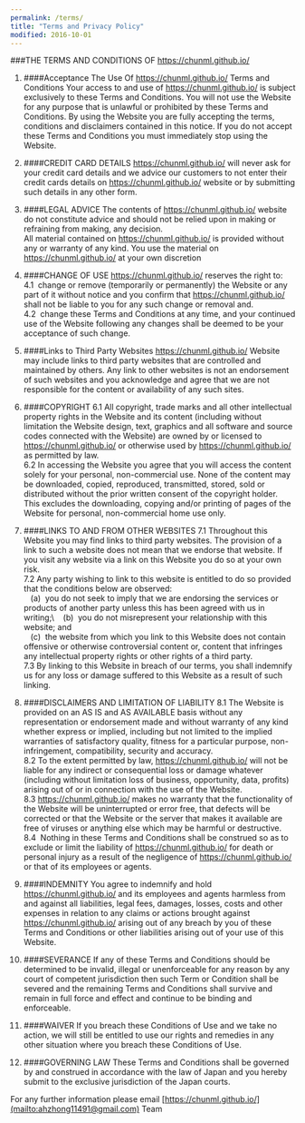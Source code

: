 ```yaml
---
permalink: /terms/
title: "Terms and Privacy Policy"
modified: 2016-10-01
---
```


###THE TERMS AND CONDITIONS OF https://chunml.github.io/
1. ####Acceptance The Use Of https://chunml.github.io/ Terms and Conditions
Your  access  to  and  use  of  https://chunml.github.io/ is  subject exclusively to these Terms and Conditions. You will not use the Website for any purpose that is unlawful or prohibited by these Terms and Conditions. By using  the  Website  you  are  fully  accepting  the  terms,  conditions  and disclaimers contained in this notice. If you do not accept these Terms and Conditions you must immediately stop using the Website.

2. ####CREDIT CARD DETAILS
https://chunml.github.io/ will never ask for your credit card details and we advice our customers to not enter their credit cards details on https://chunml.github.io/ website or by submitting such details in any other form.

3. ####LEGAL ADVICE
The contents of https://chunml.github.io/ website do not constitute advice and should not be relied upon in making or refraining from making, any decision.   
All material contained on https://chunml.github.io/ is provided without any or warranty of any kind. You use the material on https://chunml.github.io/ at your own discretion

4. ####CHANGE OF USE
https://chunml.github.io/ reserves the right to:   
4.1 &nbsp;change or remove (temporarily or permanently) the Website or any part of it without notice and you confirm that https://chunml.github.io/ shall not be liable to you for any such change or removal and.   
4.2 &nbsp;change these Terms and Conditions at any time, and your continued use of the Website following any changes shall be deemed to be your acceptance of such change.

5. ####Links to Third Party Websites
https://chunml.github.io/ Website may include links to third party websites that are controlled and maintained by others. Any link to other websites is not an endorsement of such websites and you acknowledge and agree that we are not responsible for the content or availability of any such sites.

6. ####COPYRIGHT
6.1 All  copyright,  trade  marks  and  all  other  intellectual  property  rights  in  the Website and its content (including without limitation the Website design, text, graphics and all software and source codes connected with the Website) are owned by or   licensed to https://chunml.github.io/ or otherwise used by https://chunml.github.io/ as permitted by law.   
6.2 In accessing the Website you agree that you will access the content solely for your personal, non-commercial use. None of the content may be downloaded, copied, reproduced, transmitted, stored, sold or distributed without the prior written consent of the copyright holder. This excludes the downloading, copying and/or printing of pages of the Website for personal, non-commercial home use only.

7. ####LINKS TO AND FROM OTHER WEBSITES
7.1 Throughout this Website you may find links to third party websites. The provision of a link to such a website does not mean that we endorse that website. If you visit any website via a link on this Website you do so at your own risk.   
7.2 Any party wishing to link to this website is entitled to do so provided that the conditions below are observed:   
&nbsp;&nbsp;&nbsp;(a) &nbsp;you do not seek to imply that we are endorsing the services or products of another party unless this has been agreed with us in writing;\\ 
&nbsp;&nbsp;&nbsp;(b) &nbsp;you do not misrepresent your relationship with this website; and   
&nbsp;&nbsp;&nbsp;(c) &nbsp;the website from which you link to this Website does not contain offensive or otherwise  controversial content or, content that infringes any intellectual property rights or other rights of a third party.   
7.3 By linking to this Website in breach of our terms, you shall indemnify us for any loss or damage suffered to this Website as a result of such linking.

8. ####DISCLAIMERS AND LIMITATION OF LIABILITY
8.1 The Website is provided on an AS IS and AS AVAILABLE basis without any representation or endorsement made and without warranty of any kind whether express or implied, including but not limited to the implied warranties of satisfactory quality, fitness for a particular purpose, non-infringement, compatibility, security and accuracy.   
8.2 To the extent permitted by law, https://chunml.github.io/ will not be liable for any indirect or consequential loss or damage whatever (including without limitation loss of business, opportunity, data, profits) arising out of or in connection with the use of the Website.   
8.3 https://chunml.github.io/ makes no warranty that the functionality of the Website will be uninterrupted or error free, that defects will be corrected or that the Website or the server that makes it available are free of viruses or anything else which may be harmful or destructive.   
8.4 &nbsp;Nothing in these Terms and Conditions shall be construed so as to exclude or limit the liability of https://chunml.github.io/ for death or personal injury as a result of the negligence of https://chunml.github.io/ or that of its employees or agents.

9. ####INDEMNITY
You agree to indemnify and hold https://chunml.github.io/ and its employees and agents harmless from and against all liabilities, legal fees, damages, losses, costs and other expenses in relation to any claims or actions brought against https://chunml.github.io/ arising out of any breach by you of these Terms and Conditions or other liabilities arising out of your use of this Website.

10. ####SEVERANCE
If any of these Terms and Conditions should be determined to be invalid, illegal or unenforceable for any reason by any court of competent jurisdiction then such Term or Condition shall be severed and the remaining Terms and Conditions shall survive and remain in full force and effect and continue to be binding and enforceable.

11. ####WAIVER
If you breach these Conditions of Use and we take no action, we will still be entitled to use our rights and remedies in any other situation where you breach these Conditions of Use.

12. ####GOVERNING LAW
These Terms and Conditions shall be governed by and construed in accordance with the law of Japan and you hereby submit to the exclusive jurisdiction of the Japan courts.

For any further information please email [https://chunml.github.io/](mailto:ahzhong11491@gmail.com) Team
